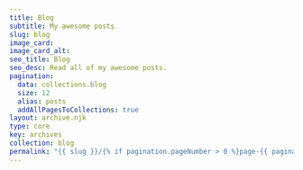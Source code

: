 ```yaml
---
title: Blog
subtitle: My awesome posts
slug: blog
image_card:
image_card_alt:
seo_title: Blog
seo_desc: Read all of my awesome posts.
pagination:
  data: collections.blog
  size: 12
  alias: posts
  addAllPagesToCollections: true
layout: archive.njk
type: core
key: archives
collection: blog
permalink: "{{ slug }}/{% if pagination.pageNumber > 0 %}page-{{ pagination.pageNumber + 1 }}/{% endif %}index.html"
---
```

